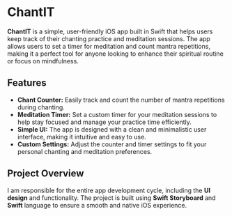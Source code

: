 
<h1>ChantIT</h1>

<p><strong>ChantIT</strong> is a simple, user-friendly iOS app built in Swift that helps users keep track of their chanting practice and meditation sessions. The app allows users to set a timer for meditation and count mantra repetitions, making it a perfect tool for anyone looking to enhance their spiritual routine or focus on mindfulness.</p>

<h2>Features</h2>
<ul>
    <li><strong>Chant Counter:</strong> Easily track and count the number of mantra repetitions during chanting.</li>
    <li><strong>Meditation Timer:</strong> Set a custom timer for your meditation sessions to help stay focused and manage your practice time efficiently.</li>
    <li><strong>Simple UI:</strong> The app is designed with a clean and minimalistic user interface, making it intuitive and easy to use.</li>
    <li><strong>Custom Settings:</strong> Adjust the counter and timer settings to fit your personal chanting and meditation preferences.</li>
</ul>

<h2>Project Overview</h2>
<p>I am responsible for the entire app development cycle, including the <strong>UI design</strong> and functionality. The project is built using <strong>Swift Storyboard</strong> and <strong>Swift</strong> language to ensure a smooth and native iOS experience.</p>

